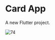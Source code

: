 # Card App

A new Flutter project.



![74](https://github.com/Meizzosama/CardApp_UI/assets/100303780/a986cce1-cbee-4fec-9182-13d17139c527)
